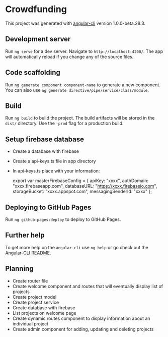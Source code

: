 # Crowdfunding

This project was generated with [angular-cli](https://github.com/angular/angular-cli) version 1.0.0-beta.28.3.

## Development server
Run `ng serve` for a dev server. Navigate to `http://localhost:4200/`. The app will automatically reload if you change any of the source files.

## Code scaffolding

Run `ng generate component component-name` to generate a new component. You can also use `ng generate directive/pipe/service/class/module`.

## Build

Run `ng build` to build the project. The build artifacts will be stored in the `dist/` directory. Use the `-prod` flag for a production build.

## Setup firebase database

* Create a database with firebase
* Create a api-keys.ts file in app directory
* In api-keys.ts place with your information:

    export var masterFirebaseConfig = {
      apiKey: "xxxx",
      authDomain: "xxxx.firebaseapp.com",
      databaseURL: "https://xxxx.firebaseio.com",
      storageBucket: "xxxx.appspot.com",
      messagingSenderId: "xxxx"
    };


## Deploying to GitHub Pages

Run `ng github-pages:deploy` to deploy to GitHub Pages.

## Further help

To get more help on the `angular-cli` use `ng help` or go check out the [Angular-CLI README](https://github.com/angular/angular-cli/blob/master/README.md).

## Planning

* Create router file
* Create welcome component and routes that will eventually display list of projects
* Create project model
* Create project service
* Create database with firebase
* List projects on welcome page
* Create dynamic routes component to display information about an individual project
* Create admin component for adding, updating and deleting projects

